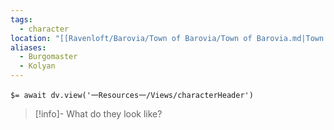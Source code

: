 ```yaml
---
tags:
  - character
location: "[[Ravenloft/Barovia/Town of Barovia/Town of Barovia.md|Town of Barovia]]"
aliases:
  - Burgomaster
  - Kolyan
---
```


`$= await dv.view('一Resources一/Views/characterHeader')`

> [!info]- What do they look like?
> 
